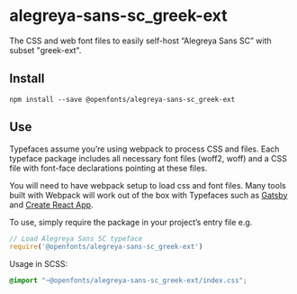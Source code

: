 
# alegreya-sans-sc_greek-ext

The CSS and web font files to easily self-host “Alegreya Sans SC” with subset "greek-ext".

## Install

`npm install --save @openfonts/alegreya-sans-sc_greek-ext`

## Use

Typefaces assume you’re using webpack to process CSS and files. Each typeface
package includes all necessary font files (woff2, woff) and a CSS file with
font-face declarations pointing at these files.

You will need to have webpack setup to load css and font files. Many tools built
with Webpack will work out of the box with Typefaces such as [Gatsby](https://github.com/gatsbyjs/gatsby)
and [Create React App](https://github.com/facebookincubator/create-react-app).

To use, simply require the package in your project’s entry file e.g.

```javascript
// Load Alegreya Sans SC typeface
require('@openfonts/alegreya-sans-sc_greek-ext')
```

Usage in SCSS:
```scss
@import "~@openfonts/alegreya-sans-sc_greek-ext/index.css";
```
